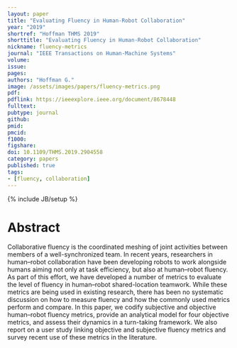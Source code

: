 ```yaml
---
layout: paper
title: "Evaluating Fluency in Human-Robot Collaboration"
year: "2019"
shortref: "Hoffman THMS 2019"
shorttitle: "Evaluating Fluency in Human-Robot Collaboration"
nickname: fluency-metrics
journal: "IEEE Transactions on Human-Machine Systems"
volume: 
issue: 
pages: 
authors: "Hoffman G."
image: /assets/images/papers/fluency-metrics.png
pdf: 
pdflink: https://ieeexplore.ieee.org/document/8678448 
fulltext: 
pubtype: journal
github: 
pmid:  
pmcid: 
f1000: 
figshare: 
doi: 10.1109/THMS.2019.2904558
category: papers
published: true
tags:
- [fluency, collaboration]
---
```

{% include JB/setup %}

# Abstract 

Collaborative fluency is the coordinated meshing of joint activities between members of a well-synchronized team. In recent years, researchers in human–robot collaboration have been developing robots to work alongside humans aiming not only at task efficiency, but also at human–robot fluency. As part of this effort, we have developed a number of metrics to evaluate the level of fluency in human–robot shared-location teamwork. While these metrics are being used in existing research, there has been no systematic discussion on how to measure fluency and how the commonly used metrics perform and compare. In this paper, we codify subjective and objective human–robot fluency metrics, provide an analytical model for four objective metrics, and assess their dynamics in a turn-taking framework. We also report on a user study linking objective and subjective fluency metrics and survey recent use of these metrics in the literature.
